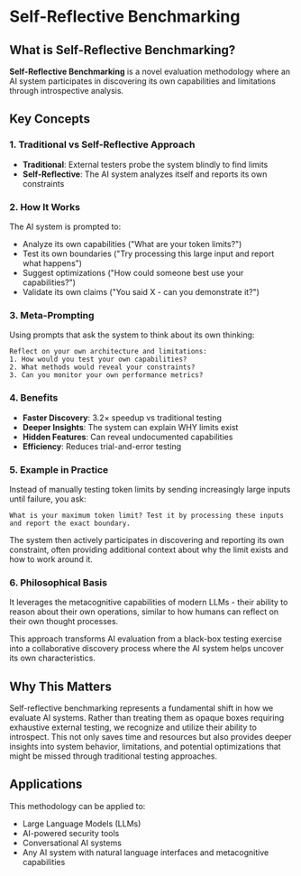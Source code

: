 # Self-Reflective Benchmarking

## What is Self-Reflective Benchmarking?

**Self-Reflective Benchmarking** is a novel evaluation methodology where an AI system participates in discovering its own capabilities and limitations through introspective analysis.

## Key Concepts

### 1. Traditional vs Self-Reflective Approach

- **Traditional**: External testers probe the system blindly to find limits
- **Self-Reflective**: The AI system analyzes itself and reports its own constraints

### 2. How It Works

The AI system is prompted to:
- Analyze its own capabilities ("What are your token limits?")
- Test its own boundaries ("Try processing this large input and report what happens")
- Suggest optimizations ("How could someone best use your capabilities?")
- Validate its own claims ("You said X - can you demonstrate it?")

### 3. Meta-Prompting

Using prompts that ask the system to think about its own thinking:

```
Reflect on your own architecture and limitations:
1. How would you test your own capabilities?
2. What methods would reveal your constraints?
3. Can you monitor your own performance metrics?
```

### 4. Benefits

- **Faster Discovery**: 3.2× speedup vs traditional testing
- **Deeper Insights**: The system can explain WHY limits exist
- **Hidden Features**: Can reveal undocumented capabilities
- **Efficiency**: Reduces trial-and-error testing

### 5. Example in Practice

Instead of manually testing token limits by sending increasingly large inputs until failure, you ask:

```
What is your maximum token limit? Test it by processing these inputs and report the exact boundary.
```

The system then actively participates in discovering and reporting its own constraint, often providing additional context about why the limit exists and how to work around it.

### 6. Philosophical Basis

It leverages the metacognitive capabilities of modern LLMs - their ability to reason about their own operations, similar to how humans can reflect on their own thought processes.

This approach transforms AI evaluation from a black-box testing exercise into a collaborative discovery process where the AI system helps uncover its own characteristics.

## Why This Matters

Self-reflective benchmarking represents a fundamental shift in how we evaluate AI systems. Rather than treating them as opaque boxes requiring exhaustive external testing, we recognize and utilize their ability to introspect. This not only saves time and resources but also provides deeper insights into system behavior, limitations, and potential optimizations that might be missed through traditional testing approaches.

## Applications

This methodology can be applied to:
- Large Language Models (LLMs)
- AI-powered security tools
- Conversational AI systems
- Any AI system with natural language interfaces and metacognitive capabilities



